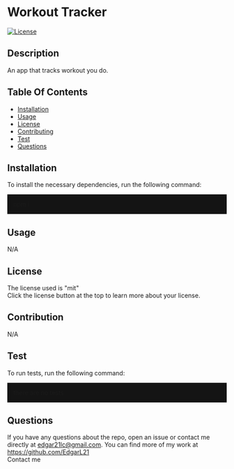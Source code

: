   <h1>Workout Tracker</h1>

[![License](https://img.shields.io/badge/License-MIT-yellow.svg)](https://opensource.org/licenses/mit)

## Description

An app that tracks workout you do.

## Table Of Contents

- [Installation](#installation)
- [Usage](#usage)
- [License](#license)
- [Contributing](#contribution)
- [Test](#test)
- [Questions](#questions)

## Installation

To install the necessary dependencies, run the following command:

  <p style="background-color:rgb(20, 20, 20); padding:1em">
  npm i
  </p>

## Usage

N/A

## License

The license used is "mit"<br>
Click the license button at the top to learn more about your license.
<br>

## Contribution

N/A

## Test

To run tests, run the following command:

  <p style="background-color:rgb(20, 20, 20); padding:1em">
  there are no tests
  </p>

## Questions

If you have any questions about the repo, open an issue or contact me directly at edgar21lc@gmail.com. You can find more of my work at https://github.com/EdgarL21
<br>
Contact me

